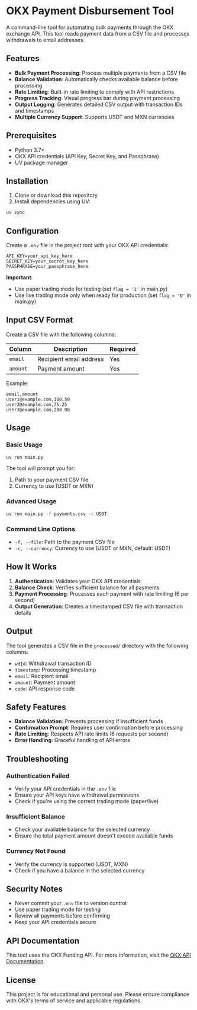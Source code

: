 # OKX Payment Disbursement Tool

A command-line tool for automating bulk payments through the OKX exchange API. This tool reads payment data from a CSV file and processes withdrawals to email addresses.

## Features

- **Bulk Payment Processing**: Process multiple payments from a CSV file
- **Balance Validation**: Automatically checks available balance before processing
- **Rate Limiting**: Built-in rate limiting to comply with API restrictions
- **Progress Tracking**: Visual progress bar during payment processing
- **Output Logging**: Generates detailed CSV output with transaction IDs and timestamps
- **Multiple Currency Support**: Supports USDT and MXN currencies

## Prerequisites

- Python 3.7+
- OKX API credentials (API Key, Secret Key, and Passphrase)
- UV package manager

## Installation

1. Clone or download this repository
2. Install dependencies using UV:

```bash
uv sync
```

## Configuration

Create a `.env` file in the project root with your OKX API credentials:

```env
API_KEY=your_api_key_here
SECRET_KEY=your_secret_key_here
PASSPHRASE=your_passphrase_here
```

**Important**: 
- Use paper trading mode for testing (set `flag = '1'` in main.py)
- Use live trading mode only when ready for production (set `flag = '0'` in main.py)

## Input CSV Format

Create a CSV file with the following columns:

| Column | Description | Required |
|--------|-------------|----------|
| `email` | Recipient email address | Yes |
| `amount` | Payment amount | Yes |

Example:
```csv
email,amount
user1@example.com,100.50
user2@example.com,75.25
user3@example.com,200.00
```

## Usage

### Basic Usage

```bash
uv run main.py
```

The tool will prompt you for:
1. Path to your payment CSV file
2. Currency to use (USDT or MXN)

### Advanced Usage

```bash
uv run main.py -f payments.csv -c USDT
```

### Command Line Options

- `-f, --file`: Path to the payment CSV file
- `-c, --currency`: Currency to use (USDT or MXN, default: USDT)

## How It Works

1. **Authentication**: Validates your OKX API credentials
2. **Balance Check**: Verifies sufficient balance for all payments
3. **Payment Processing**: Processes each payment with rate limiting (6 per second)
4. **Output Generation**: Creates a timestamped CSV file with transaction details

## Output

The tool generates a CSV file in the `processed/` directory with the following columns:

- `wdId`: Withdrawal transaction ID
- `timestamp`: Processing timestamp
- `email`: Recipient email
- `amount`: Payment amount
- `code`: API response code

## Safety Features

- **Balance Validation**: Prevents processing if insufficient funds
- **Confirmation Prompt**: Requires user confirmation before processing
- **Rate Limiting**: Respects API rate limits (6 requests per second)
- **Error Handling**: Graceful handling of API errors

## Troubleshooting

### Authentication Failed
- Verify your API credentials in the `.env` file
- Ensure your API keys have withdrawal permissions
- Check if you're using the correct trading mode (paper/live)

### Insufficient Balance
- Check your available balance for the selected currency
- Ensure the total payment amount doesn't exceed available funds

### Currency Not Found
- Verify the currency is supported (USDT, MXN)
- Check if you have a balance in the selected currency

## Security Notes

- Never commit your `.env` file to version control
- Use paper trading mode for testing
- Review all payments before confirming
- Keep your API credentials secure

## API Documentation

This tool uses the OKX Funding API. For more information, visit the [OKX API Documentation](https://www.okx.com/docs-v5/).

## License

This project is for educational and personal use. Please ensure compliance with OKX's terms of service and applicable regulations.

